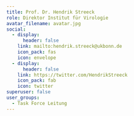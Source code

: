 ```yaml
---
title: Prof. Dr. Hendrik Streeck
role: Direktor Institut für Virologie
avatar_filename: avatar.jpg
social:
  - display:
      header: false
    link: mailto:hendrik.streeck@ukbonn.de
    icon_pack: fas
    icon: envelope
  - display:
      header: false
    link: https://twitter.com/HendrikStreeck
    icon_pack: fab
    icon: twitter
superuser: false
user_groups:
  - Task Force Leitung
---
```

